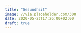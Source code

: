 ```yaml
---
title: "Gesundheit"
image: //via.placeholder.com/300
date: 2020-05-26T17:26:00+02:00
draft: true
---
```

